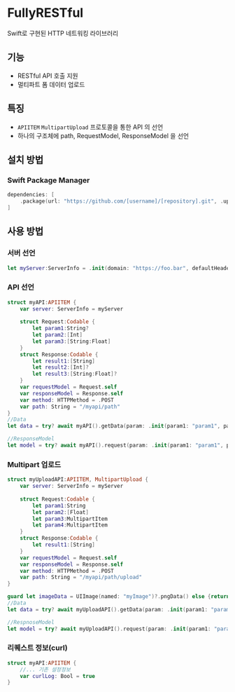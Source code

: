 # FullyRESTful
Swift로 구현된 HTTP 네트워킹 라이브러리

## 기능
- RESTful API 호출 지원
- 멀티파트 폼 데이터 업로드

## 특징
- `APIITEM` `MultipartUpload` 프로토콜을 통한 API 의 선언
- 하나의 구조체에 path, RequestModel, ResponseModel 을 선언


## 설치 방법

### Swift Package Manager

```swift
dependencies: [
    .package(url: "https://github.com/[username]/[repository].git", .upToNextMajor(from: "1.0.0"))
]
```
## 사용 방법

### 서버 선언
```swift
let myServer:ServerInfo = .init(domain: "https://foo.bar", defaultHeader: [:])
```

### API 선언
```swift
struct myAPI:APIITEM {
    var server: ServerInfo = myServer
    
    struct Request:Codable {
        let param1:String?
        let param2:[Int]
        let param3:[String:Float]
    }
    struct Response:Codable {
        let result1:[String]
        let result2:[Int]?
        let result3:[String:Float]?
    }
    var requestModel = Request.self
    var responseModel = Response.self
    var method: HTTPMethod = .POST
    var path: String = "/myapi/path"
}
//Data
let data = try? await myAPI().getData(param: .init(param1: "param1", param2: [1,2,3], param3: ["param3Key":1.123]))

//ResponseModel
let model = try? await myAPI().request(param: .init(param1: "param1", param2: [1,2,3], param3: ["param3Key":1.123]))
```

### Multipart 업로드
```swift
struct myUploadAPI:APIITEM, MultipartUpload {
    var server: ServerInfo = myServer
    
    struct Request:Codable {
        let param1:String
        let param2:[Float]
        let param3:MultipartItem
        let param4:MultipartItem
    }
    struct Response:Codable {
        let result1:[String]
    }
    var requestModel = Request.self
    var responseModel = Response.self
    var method: HTTPMethod = .POST
    var path: String = "/myapi/path/upload"
}

guard let imageData = UIImage(named: "myImage")?.pngData() else {return}
//Data
let data = try? await myUploadAPI().getData(param: .init(param1: "param1", param2: [1.2,3.4], param3: .init(data: imageData, mimeType: "image/png", fileName: "myImage1"), param4: .init(data: imageData, mimeType: "image/png", fileName: "myImage2")))

//RespnoseModel
let model = try? await myUploadAPI().request(param: .init(param1: "param1", param2: [1.2,3.4], param3: .init(data: imageData, mimeType: "image/png", fileName: "myImage1"), param4: .init(data: imageData, mimeType: "image/png", fileName: "myImage2")))
```

### 리퀘스트 정보(curl)
```swift
struct myAPI:APIITEM {
    //... 기존 설정정보
    var curlLog: Bool = true
}
```
